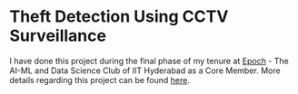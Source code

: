 # Theft Detection Using CCTV Surveillance

I have done this project during the final phase of my tenure at [Epoch](https://github.com/IITH-Epoch) - The AI-ML and Data Science Club of IIT Hyderabad as a Core Member. More details regarding this project can be found [here](https://drive.google.com/drive/folders/1u3JQ3HXDie0HU_qQNJqK6L7W3iuhj8Ll?usp=share_link).
